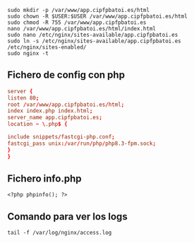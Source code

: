 ```
sudo mkdir -p /var/www/app.cipfpbatoi.es/html
sudo chown -R $USER:$USER /var/www/app.cipfpbatoi.es/html
sudo chmod -R 755 /var/www/app.cipfpbatoi.es
nano /var/www/app.cipfpbatoi.es/html/index.html
sudo nano /etc/nginx/sites-available/app.cipfpbatoi.es
sudo ln -s /etc/nginx/sites-available/app.cipfpbatoi.es /etc/nginx/sites-enabled/
sudo nginx -t
```

## Fichero de config con php
``` conf
server { 
listen 80; 
root /var/www/app.cipfpbatoi.es/html; 
index index.php index.html; 
server_name app.cipfpbatoi.es; 
location ~ \.php$ {

include snippets/fastcgi-php.conf; 
fastcgi_pass unix:/var/run/php/php8.3-fpm.sock; 
} 
}
```

## Fichero info.php
```
<?php phpinfo(); ?>
```
## Comando para ver los logs
```
tail -f /var/log/nginx/access.log 
```
